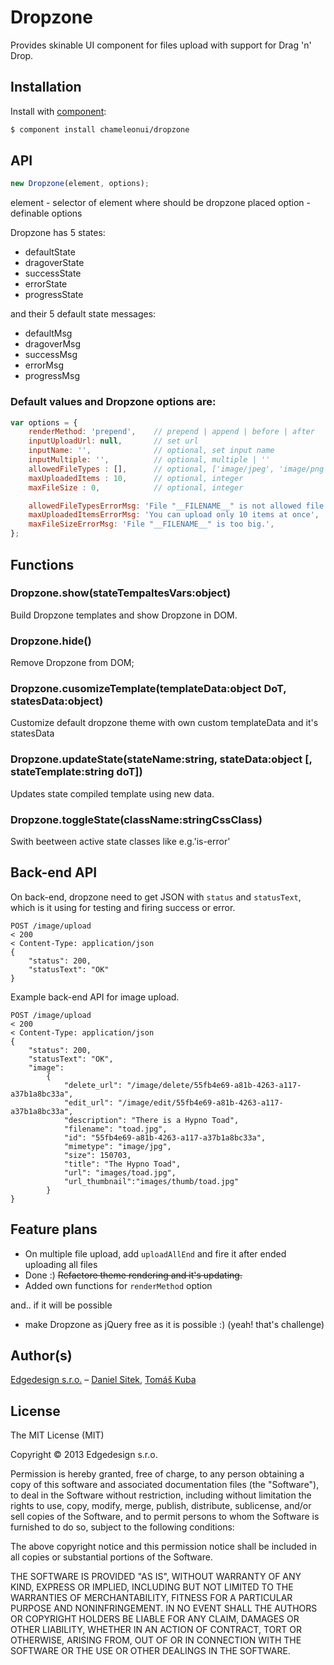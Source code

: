 # Dropzone

Provides skinable UI component for files upload with support for Drag 'n' Drop.

## Installation

Install with [component](http://component.io):

```sh
$ component install chameleonui/dropzone
```


## API

```js
new Dropzone(element, options);
```

element - selector of element where should be dropzone placed
option - definable options

Dropzone has 5 states:

* defaultState
* dragoverState
* successState
* errorState
* progressState

and their 5 default state messages:

* defaultMsg
* dragoverMsg
* successMsg
* errorMsg
* progressMsg


### Default values and Dropzone options are:

```js
var options = {
    renderMethod: 'prepend',    // prepend | append | before | after
    inputUploadUrl: null,       // set url
    inputName: '',              // optional, set input name
    inputMultiple: '',          // optional, multiple | ''
    allowedFileTypes : [],      // optional, ['image/jpeg', 'image/png'] | []
    maxUploadedItems : 10,      // optional, integer
    maxFileSize : 0,            // optional, integer

    allowedFileTypesErrorMsg: 'File "__FILENAME__" is not allowed file type.',      // optional, set your own error message
    maxUploadedItemsErrorMsg: 'You can upload only 10 items at once',               // optional, set your own error message
    maxFileSizeErrorMsg: 'File "__FILENAME__" is too big.',                         // optional, set your own error message
};
```


## Functions

### Dropzone.show(stateTempaltesVars:object)

Build Dropzone templates and show Dropzone in DOM.

### Dropzone.hide()

Remove Dropzone from DOM;

### Dropzone.cusomizeTemplate(templateData:object DoT, statesData:object)

Customize default dropzone theme with own custom templateData and it's statesData

### Dropzone.updateState(stateName:string, stateData:object [, stateTemplate:string doT])

Updates state compiled template using new data.

### Dropzone.toggleState(className:stringCssClass)

Swith beetween active state classes like e.g.'is-error'



## Back-end API

On back-end, dropzone need to get JSON with `status` and `statusText`, which is it using for testing and firing success or error.

```
POST /image/upload
< 200
< Content-Type: application/json
{
    "status": 200,
    "statusText": "OK"
}
```

Example back-end API for image upload.

```
POST /image/upload
< 200
< Content-Type: application/json
{
    "status": 200,
    "statusText": "OK",
    "image":
        {
            "delete_url": "/image/delete/55fb4e69-a81b-4263-a117-a37b1a8bc33a",
            "edit_url": "/image/edit/55fb4e69-a81b-4263-a117-a37b1a8bc33a",
            "description": "There is a Hypno Toad",
            "filename": "toad.jpg",
            "id": "55fb4e69-a81b-4263-a117-a37b1a8bc33a",
            "mimetype": "image/jpg",
            "size": 150703,
            "title": "The Hypno Toad",
            "url": "images/toad.jpg",
            "url_thumbnail":"images/thumb/toad.jpg"
        }
}
```


## Feature plans

* On multiple file upload, add `uploadAllEnd` and fire it after ended uploading all files
* Done :) ~~Refactore theme rendering and it's updating.~~
* Added own functions for `renderMethod` option

and.. if it will be possible

* make Dropzone as jQuery free as it is possible :) (yeah! that's challenge)


## Author(s)

[Edgedesign s.r.o.](http://www.edgedesing.cz) – [Daniel Sitek](https://github.com/danielsitek), [Tomáš Kuba](https://github.com/tomaskuba)

## License

The MIT License (MIT)

Copyright © 2013 Edgedesign s.r.o.

Permission is hereby granted, free of charge, to any person obtaining a copy
of this software and associated documentation files (the "Software"), to deal
in the Software without restriction, including without limitation the rights
to use, copy, modify, merge, publish, distribute, sublicense, and/or sell
copies of the Software, and to permit persons to whom the Software is
furnished to do so, subject to the following conditions:

The above copyright notice and this permission notice shall be included in
all copies or substantial portions of the Software.

THE SOFTWARE IS PROVIDED "AS IS", WITHOUT WARRANTY OF ANY KIND, EXPRESS OR
IMPLIED, INCLUDING BUT NOT LIMITED TO THE WARRANTIES OF MERCHANTABILITY,
FITNESS FOR A PARTICULAR PURPOSE AND NONINFRINGEMENT. IN NO EVENT SHALL THE
AUTHORS OR COPYRIGHT HOLDERS BE LIABLE FOR ANY CLAIM, DAMAGES OR OTHER
LIABILITY, WHETHER IN AN ACTION OF CONTRACT, TORT OR OTHERWISE, ARISING FROM,
OUT OF OR IN CONNECTION WITH THE SOFTWARE OR THE USE OR OTHER DEALINGS IN
THE SOFTWARE.
